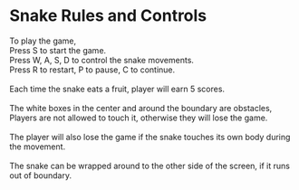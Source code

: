 # Snake Rules and Controls

To play the game, <br>
Press S to start the game. <br>
Press W, A, S, D to control the snake movements. <br>
Press R to restart, P to pause, C to continue. <br> <br>
Each time the snake eats a fruit, player will earn 5 scores. <br><br>
The white boxes in the center and around the boundary are obstacles, 
Players are not allowed to touch it, otherwise they will lose the game.<br><br>
The player will also lose the game if the snake touches its own body during the movement.<br>
<br>
The snake can be wrapped around to the other side of the screen, if it runs out of boundary.
 
